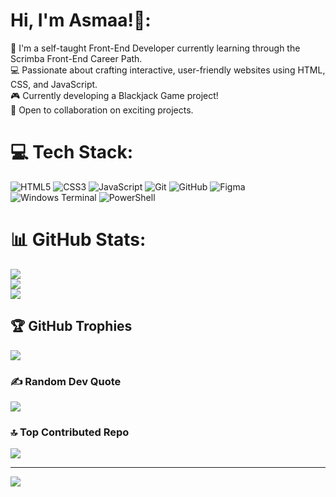 # Hi, I'm Asmaa!👋:
🎯 I'm a self-taught Front-End Developer currently learning through the Scrimba Front-End Career Path.<br>💻 Passionate about crafting interactive, user-friendly websites using HTML, CSS, and JavaScript.<br>🎮 Currently developing a Blackjack Game project!<br>👯 Open to collaboration on exciting projects.


# 💻 Tech Stack:
![HTML5](https://img.shields.io/badge/html5-%23E34F26.svg?style=for-the-badge&logo=html5&logoColor=white) 
![CSS3](https://img.shields.io/badge/css3-%231572B6.svg?style=for-the-badge&logo=css3&logoColor=white) 
![JavaScript](https://img.shields.io/badge/javascript-%23323330.svg?style=for-the-badge&logo=javascript&logoColor=%23F7DF1E) 
![Git](https://img.shields.io/badge/git-%23F05033.svg?style=for-the-badge&logo=git&logoColor=white) 
![GitHub](https://img.shields.io/badge/github-%23121011.svg?style=for-the-badge&logo=github&logoColor=white) 
![Figma](https://img.shields.io/badge/figma-%23F24E1E.svg?style=for-the-badge&logo=figma&logoColor=white) 
![Windows Terminal](https://img.shields.io/badge/Windows%20Terminal-%234D4D4D.svg?style=for-the-badge&logo=windows-terminal&logoColor=white) 
![PowerShell](https://img.shields.io/badge/PowerShell-%235391FE.svg?style=for-the-badge&logo=powershell&logoColor=white)

# 📊 GitHub Stats:
![](https://github-readme-stats.vercel.app/api?username=mansouriasmaa&theme=dark&hide_border=false&include_all_commits=false&count_private=false)<br/>
![](https://nirzak-streak-stats.vercel.app/?user=mansouriasmaa&theme=dark&hide_border=false)<br/>
![](https://github-readme-stats.vercel.app/api/top-langs/?username=mansouriasmaa&theme=dark&hide_border=false&include_all_commits=false&count_private=false&layout=compact)

## 🏆 GitHub Trophies
![](https://github-profile-trophy.vercel.app/?username=mansouriasmaa&theme=radical&no-frame=false&no-bg=true&margin-w=4)

### ✍️ Random Dev Quote
![](https://quotes-github-readme.vercel.app/api?type=horizontal&theme=radical)

### 🔝 Top Contributed Repo
![](https://github-contributor-stats.vercel.app/api?username=mansouriasmaa&limit=5&theme=dark&combine_all_yearly_contributions=true)

---
[![](https://visitcount.itsvg.in/api?id=mansouriasmaa&icon=0&color=0)](https://visitcount.itsvg.in)

<!-- Proudly created with GPRM ( https://gprm.itsvg.in ) -->
